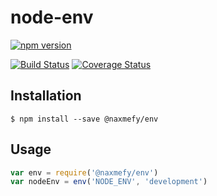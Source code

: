 # node-env

[![npm version](https://badge.fury.io/js/%40naxmefy%2Fenv.svg)](https://badge.fury.io/js/%40naxmefy%2Fenv)

[![Build Status](https://travis-ci.org/naxmefy/node-env.svg?branch=master)](https://travis-ci.org/naxmefy/node-env)
[![Coverage Status](https://coveralls.io/repos/github/naxmefy/node-env/badge.svg?branch=master)](https://coveralls.io/github/naxmefy/node-env?branch=master)

## Installation

```
$ npm install --save @naxmefy/env
```

## Usage

```JavaScript
var env = require('@naxmefy/env')
var nodeEnv = env('NODE_ENV', 'development')
```
